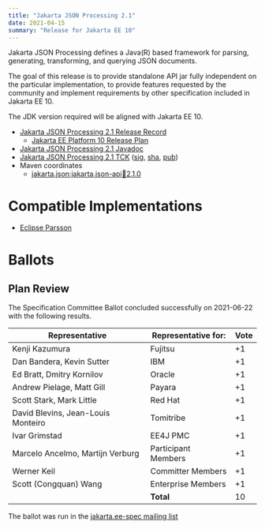 ```yaml
---
title: "Jakarta JSON Processing 2.1"
date: 2021-04-15
summary: "Release for Jakarta EE 10"
---
```

Jakarta JSON Processing defines a Java(R) based framework for parsing, generating, transforming, and
querying JSON documents.

The goal of this release is to provide standalone API jar fully independent
on the particular implementation, to provide features requested by the community
and implement requirements by other specification included in Jakarta EE 10.

The JDK version required will be aligned with Jakarta EE 10.

* [Jakarta JSON Processing 2.1 Release Record](https://projects.eclipse.org/projects/ee4j.jsonp/releases/2.1)
  * [Jakarta EE Platform 10 Release Plan](https://eclipse-ee4j.github.io/jakartaee-platform/jakartaee10/JakartaEE10ReleasePlan)
* [Jakarta JSON Processing 2.1 Javadoc](./apidocs)
* [Jakarta JSON Processing 2.1 TCK](https://download.eclipse.org/jakartaee/jsonp/2.1/jakarta-jsonp-tck-2.1.0.zip)  ([sig](https://download.eclipse.org/jakartaee/jsonp/2.1/jakarta-jsonp-tck-2.1.0.zip.sig),  [sha](https://download.eclipse.org/jakartaee/jsonp/2.1/jakarta-jsonp-tck-2.1.0.zip.sha256),  [pub](https://raw.githubusercontent.com/jakartaee/specification-committee/master/jakartaee-spec-committee.pub))
* Maven coordinates
  * [jakarta.json:jakarta.json-api:jar:2.1.0](https://search.maven.org/artifact/jakarta.json/jakarta.json-api/2.1.0/jar)

# Compatible Implementations

* [Eclipse Parsson](https://github.com/eclipse-ee4j/parsson)

# Ballots

## Plan Review
The Specification Committee Ballot concluded successfully on 2021-06-22 with the following results.

| Representative                     | Representative for: |  Vote  |
|------------------------------------|---------------------|--------|
| Kenji Kazumura                     | Fujitsu             |  +1    |
| Dan Bandera, Kevin Sutter          | IBM                 |  +1    |
| Ed Bratt, Dmitry Kornilov          | Oracle              |  +1    |
| Andrew Pielage, Matt Gill          | Payara              |  +1    |
| Scott Stark, Mark Little           | Red Hat             |  +1    |
| David Blevins, Jean-Louis Monteiro | Tomitribe           |  +1    |
| Ivar Grimstad                      | EE4J PMC            |  +1    |
| Marcelo Ancelmo, Martijn Verburg   | Participant Members |  +1    |
| Werner Keil                        | Committer Members   |  +1    |
| Scott (Congquan) Wang              | Enterprise Members  |  +1    |
|                                    | **Total**           |  10 |

The ballot was run in the [jakarta.ee-spec mailing list](https://www.eclipse.org/lists/jakarta.ee-spec/msg01870.html)
